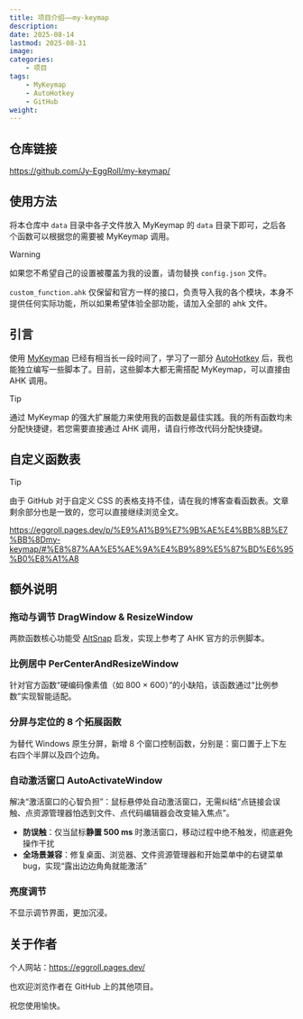```yaml
---
title: 项目介绍——my-keymap
description: 
date: 2025-08-14
lastmod: 2025-08-31
image: 
categories:
    - 项目
tags:
    - MyKeymap
    - AutoHotkey
    - GitHub
weight: 
---
```


## 仓库链接

<https://github.com/Jy-EggRoll/my-keymap/>

## 使用方法

将本仓库中 `data` 目录中各子文件放入 MyKeymap 的 `data` 目录下即可，之后各个函数可以根据您的需要被 MyKeymap 调用。

> [!WARNING]
>
> 如果您不希望自己的设置被覆盖为我的设置，请勿替换 `config.json` 文件。

`custom_function.ahk` 仅保留和官方一样的接口，负责导入我的各个模块，本身不提供任何实际功能，所以如果希望体验全部功能，请加入全部的 ahk 文件。

## 引言

使用 [MyKeymap](https://github.com/xianyukang/MyKeymap) 已经有相当长一段时间了，学习了一部分 [AutoHotkey](https://github.com/AutoHotkey/AutoHotkey) 后，我也能独立编写一些脚本了。目前，这些脚本大都无需搭配 MyKeymap，可以直接由 AHK 调用。

> [!TIP]
>
> 通过 MyKeymap 的强大扩展能力来使用我的函数是最佳实践。我的所有函数均未分配快捷键，若您需要直接通过 AHK 调用，请自行修改代码分配快捷键。

## 自定义函数表

> [!TIP]
>
> 由于 GitHub 对于自定义 CSS 的表格支持不佳，请在我的博客查看函数表。文章剩余部分也是一致的，您可以直接继续浏览全文。

<https://eggroll.pages.dev/p/%E9%A1%B9%E7%9B%AE%E4%BB%8B%E7%BB%8Dmy-keymap/#%E8%87%AA%E5%AE%9A%E4%B9%89%E5%87%BD%E6%95%B0%E8%A1%A8>

## 额外说明

### 拖动与调节 DragWindow & ResizeWindow

两款函数核心功能受 [AltSnap](https://github.com/RamonUnch/AltSnap) 启发，实现上参考了 AHK 官方的示例脚本。

### 比例居中 PerCenterAndResizeWindow

针对官方函数“硬编码像素值（如 800 × 600）”的小缺陷，该函数通过“比例参数”实现智能适配。

### 分屏与定位的 8 个拓展函数

为替代 Windows 原生分屏，新增 8 个窗口控制函数，分别是：窗口置于上下左右四个半屏以及四个边角。

### 自动激活窗口 AutoActivateWindow

解决“激活窗口的心智负担”：鼠标悬停处自动激活窗口，无需纠结“点链接会误触、点资源管理器怕选到文件、点代码编辑器会改变输入焦点”。

- **防误触**：仅当鼠标**静置 500 ms** 时激活窗口，移动过程中绝不触发，彻底避免操作干扰
- **全场景兼容**：修复桌面、浏览器、文件资源管理器和开始菜单中的右键菜单 bug，实现“露出边边角角就能激活”

### 亮度调节

不显示调节界面，更加沉浸。

## 关于作者

个人网站：<https://eggroll.pages.dev/>

也欢迎浏览作者在 GitHub 上的其他项目。

祝您使用愉快。

